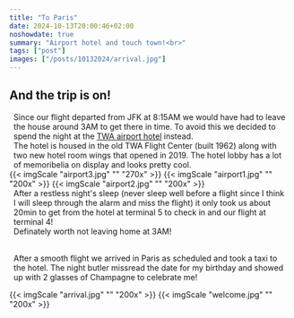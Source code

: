 ```yaml
---
title: "To Paris"
date: 2024-10-13T20:00:46+02:00
noshowdate: true
summary: "Airport hotel and touch town!<br>"
tags: ["post"]
images: ["/posts/10132024/arrival.jpg"]
---
```


## And the trip is on!

<div style="display:flex; justify-content: center">
<div style="flex-basis: 97%">
Since our flight departed from JFK at 8:15AM we would have had to leave the house around 3AM to get there in time. To avoid this we decided to spend the night at the <a href="https://www.twahotel.com/">TWA airport hotel</a> instead.<br>
The hotel is housed in the old TWA Flight Center (built 1962) along with two new hotel room wings that opened in 2019. The hotel lobby has a lot of memoribelia on display and looks pretty cool.<br>
</div>
</div>
<div style="display:flex; justify-content: center; flex-wrap: wrap">
{{< imgScale "airport3.jpg" "" "270x" >}}
{{< imgScale "airport1.jpg" "" "200x" >}}
{{< imgScale "airport2.jpg" "" "200x" >}}
</div>

<div style="display:flex; justify-content: center">
<div style="flex-basis: 97%">
After a restless night's sleep (never sleep well before a flight since I think I will sleep through the alarm and miss the flight) it only took us about 20min to get from the hotel at terminal 5 to check in and our flight at terminal 4! <br>
Definately worth not leaving home at 3AM!<br>
<br>

After a smooth flight we arrived in Paris as scheduled and took a taxi to the hotel. The night butler missread the date for my birthday and showed up with 2 glasses of Champagne to celebrate me!
</div>
</div>
<div style="display:flex; justify-content: center; flex-wrap: wrap">
{{< imgScale "arrival.jpg" "" "200x" >}}
{{< imgScale "welcome.jpg" "" "200x" >}}
</div>


